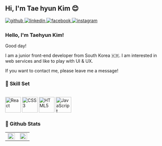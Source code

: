 <br/>  

## Hi, I'm Tae hyun Kim 😊  

<a href="#" target="_blank">
<img src=https://img.shields.io/badge/github-%2324292e.svg?&style=for-the-badge&logo=github&logoColor=white alt=github style="margin-bottom: 5px;" />
</a>
<a href="#" target="_blank">
<img src=https://img.shields.io/badge/linkedin-%231E77B5.svg?&style=for-the-badge&logo=linkedin&logoColor=white alt=linkedin style="margin-bottom: 5px;" />
</a>
<a href="#" target="_blank">
<img src=https://img.shields.io/badge/facebook-%232E87FB.svg?&style=for-the-badge&logo=facebook&logoColor=white alt=facebook style="margin-bottom: 5px;" />
</a>
<a href="#" target="_blank">
<img src=https://img.shields.io/badge/instagram-%23000000.svg?&style=for-the-badge&logo=instagram&logoColor=white&color=dd2a7b alt=instagram style="margin-bottom: 5px;" />
</a>  
  
### Hello, I'm Taehyun Kim!

Good day!

I am a junior front-end developer from South Korea 🇰🇷. I am interested in web services and like to play with UI & UX.

If you want to contact me, please leave me a message!

### 🌼 Skill Set
<br/>  
<div align="start">  
<img style="margin: 0px" src="https://profilinator.rishav.dev/skills-assets/react-original-wordmark.svg" alt="React" height="50" />  
<img style="margin: 0px" src="https://profilinator.rishav.dev/skills-assets/css3-original-wordmark.svg" alt="CSS3" height="50" />  
<img style="margin: 0px" src="https://profilinator.rishav.dev/skills-assets/html5-original-wordmark.svg" alt="HTML5" height="50" />  
<img style="margin: 0px" src="https://profilinator.rishav.dev/skills-assets/javascript-original.svg" alt="JavaScript" height="50" />  
</div>

### 🌼 Github Stats  
<table><tr><td valign="top" width="50%">

<img src="https://github-readme-stats.vercel.app/api?username=office1201&show_icons=true&count_private=true&hide_border=true" align="left" style="width: 100%" />

</td><td valign="top" width="50%">

<img src="https://github-readme-stats.vercel.app/api/top-langs/?username=office1201&hide_border=true&layout=compact" align="left" style="width: 100%" />

</td></tr></table>  

<br/>
